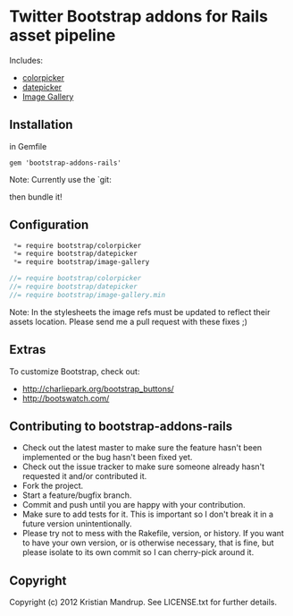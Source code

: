 # Twitter Bootstrap addons for Rails asset pipeline

Includes:

* [colorpicker](http://www.eyecon.ro/bootstrap-colorpicker/)
* [datepicker](http://www.eyecon.ro/bootstrap-datepicker/)
* [Image Gallery](https://github.com/blueimp/Bootstrap-Image-Gallery)

## Installation

in Gemfile

`gem 'bootstrap-addons-rails'`

Note: Currently use the `git: 

then bundle it!

## Configuration

```css
 *= require bootstrap/colorpicker
 *= require bootstrap/datepicker
 *= require bootstrap/image-gallery
```

```javascript
//= require bootstrap/colorpicker
//= require bootstrap/datepicker
//= require bootstrap/image-gallery.min
```

Note: In the stylesheets the image refs must be updated to reflect their assets location. Please send me a pull request with these fixes ;)

## Extras

To customize Bootstrap, check out: 

* http://charliepark.org/bootstrap_buttons/
* http://bootswatch.com/

## Contributing to bootstrap-addons-rails
 
* Check out the latest master to make sure the feature hasn't been implemented or the bug hasn't been fixed yet.
* Check out the issue tracker to make sure someone already hasn't requested it and/or contributed it.
* Fork the project.
* Start a feature/bugfix branch.
* Commit and push until you are happy with your contribution.
* Make sure to add tests for it. This is important so I don't break it in a future version unintentionally.
* Please try not to mess with the Rakefile, version, or history. If you want to have your own version, or is otherwise necessary, that is fine, but please isolate to its own commit so I can cherry-pick around it.

## Copyright

Copyright (c) 2012 Kristian Mandrup. See LICENSE.txt for
further details.

